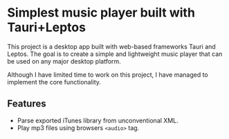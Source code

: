 # Simplest music player built with Tauri+Leptos

This project is a desktop app built with web-based frameworks Tauri and Leptos. 
The goal is to create a simple and lightweight music player that can be used on any major desktop platform.

Although I have limited time to work on this project, I have managed to implement the core functionality.

## Features

- Parse exported iTunes library from unconventional XML.
- Play mp3 files using browsers `<audio>` tag. 
